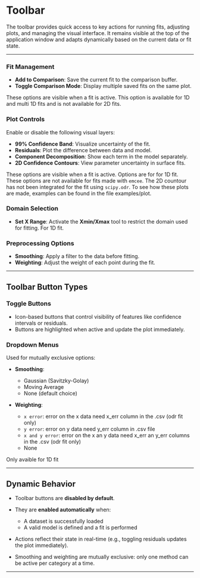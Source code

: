 # Toolbar

The toolbar provides quick access to key actions for running fits, adjusting plots, and managing the visual interface. It remains visible at the top of the application window and adapts dynamically based on the current data or fit state.

---

### Fit Management
* **Add to Comparison**: Save the current fit to the comparison buffer.
* **Toggle Comparison Mode**: Display multiple saved fits on the same plot.

These options are  visible when a fit is active. This option is available for 1D and multi 1D fits and is not available for 2D fits.

### Plot Controls

Enable or disable the following visual layers:

* **99% Confidence Band**: Visualize uncertainty of the fit.
* **Residuals**: Plot the difference between data and model.
* **Component Decomposition**: Show each term in the model separately.
* **2D Confidence Contours**: View parameter uncertainty in surface fits.

These options are  visible when a fit is active. Options are for for 1D fit. These options are not available for fits made with `emcee`. The 2D countour has not been integrated for the fit using `scipy.odr`. 
To see how these plots are made, examples can be found in the file examples/plot.

### Domain Selection

* **Set X Range**: Activate the **Xmin/Xmax** tool to restrict the domain used for fitting. For 1D fit.

### Preprocessing Options

* **Smoothing**: Apply a filter to the data before fitting.
* **Weighting**: Adjust the weight of each point during the fit.

---

## Toolbar Button Types

### Toggle Buttons

* Icon-based buttons that control visibility of features like confidence intervals or residuals.
* Buttons are highlighted when active and update the plot immediately.

### Dropdown Menus

Used for mutually exclusive options:

- **Smoothing**:
    - Gaussian (Savitzky-Golay)
    - Moving Average
    - None (default choice)

- **Weighting**:
    - `x error`: error on the x data need x_err column in the .csv (odr fit only)
    - `y error`: error on y data need y_err column in .csv file
    - `x and y error`: error on the x an y data need x_err an y_err columns in the .csv (odr fit only)
    - None

Only avaible  for 1D fit

---

## Dynamic Behavior

* Toolbar buttons are **disabled by default**.
* They are **enabled automatically** when:

  * A dataset is successfully loaded
  * A valid model is defined and a fit is performed
* Actions reflect their state in real-time (e.g., toggling residuals updates the plot immediately).
* Smoothing and weighting are mutually exclusive: only one method can be active per category at a time.

---
